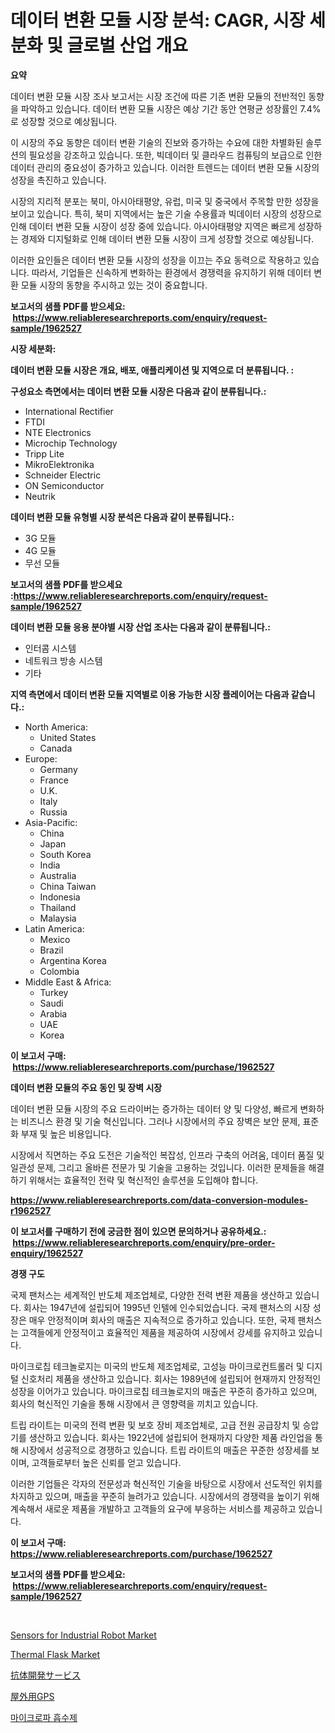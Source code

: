<p><h1>데이터 변환 모듈 시장 분석: CAGR, 시장 세분화 및 글로벌 산업 개요</h1></p><p><strong>요약</strong></p>
<p><p>데이터 변환 모듈 시장 조사 보고서는 시장 조건에 따른 기존 변환 모듈의 전반적인 동향을 파악하고 있습니다. 데이터 변환 모듈 시장은 예상 기간 동안 연평균 성장률인 7.4%로 성장할 것으로 예상됩니다. </p><p>이 시장의 주요 동향은 데이터 변환 기술의 진보와 증가하는 수요에 대한 차별화된 솔루션의 필요성을 강조하고 있습니다. 또한, 빅데이터 및 클라우드 컴퓨팅의 보급으로 인한 데이터 관리의 중요성이 증가하고 있습니다. 이러한 트렌드는 데이터 변환 모듈 시장의 성장을 촉진하고 있습니다.</p><p>시장의 지리적 분포는 북미, 아시아태평양, 유럽, 미국 및 중국에서 주목할 만한 성장을 보이고 있습니다. 특히, 북미 지역에서는 높은 기술 수용률과 빅데이터 시장의 성장으로 인해 데이터 변환 모듈 시장이 성장 중에 있습니다. 아시아태평양 지역은 빠르게 성장하는 경제와 디지털화로 인해 데이터 변환 모듈 시장이 크게 성장할 것으로 예상됩니다.</p><p>이러한 요인들은 데이터 변환 모듈 시장의 성장을 이끄는 주요 동력으로 작용하고 있습니다. 따라서, 기업들은 신속하게 변화하는 환경에서 경쟁력을 유지하기 위해 데이터 변환 모듈 시장의 동향을 주시하고 있는 것이 중요합니다.</p></p>
<p><strong>보고서의 샘플 PDF를 받으세요: &nbsp;<a href="https://www.reliableresearchreports.com/enquiry/request-sample/1962527">https://www.reliableresearchreports.com/enquiry/request-sample/1962527</a></strong></p>
<p><strong>시장 세분화:</strong></p>
<p><strong> 데이터 변환 모듈 시장은 개요, 배포, 애플리케이션 및 지역으로 더 분류됩니다. :</strong></p>
<p><strong>구성요소 측면에서는 데이터 변환 모듈 시장은 다음과 같이 분류됩니다.:</strong></p>
<p><ul><li>International Rectifier</li><li>FTDI</li><li>NTE Electronics</li><li>Microchip Technology</li><li>Tripp Lite</li><li>MikroElektronika</li><li>Schneider Electric</li><li>ON Semiconductor</li><li>Neutrik</li></ul></p>
<p><strong> 데이터 변환 모듈 유형별 시장 분석은 다음과 같이 분류됩니다.:</strong></p>
<p><ul><li>3G 모듈</li><li>4G 모듈</li><li>무선 모듈</li></ul></p>
<p><strong>보고서의 샘플 PDF를 받으세요 :<a href="https://www.reliableresearchreports.com/enquiry/request-sample/1962527">https://www.reliableresearchreports.com/enquiry/request-sample/1962527</a></strong></p>
<p><strong> 데이터 변환 모듈 응용 분야별 시장 산업 조사는 다음과 같이 분류됩니다.:</strong></p>
<p><ul><li>인터콤 시스템</li><li>네트워크 방송 시스템</li><li>기타</li></ul></p>
<p><strong>지역 측면에서 데이터 변환 모듈 지역별로 이용 가능한 시장 플레이어는 다음과 같습니다.:</strong></p>
<p><ul>
    <li>
        North America:
        <ul>
            <li>United States</li>
            <li>Canada</li>
        </ul>
    </li>
    <li>
        Europe:
        <ul>
            <li>Germany</li>
            <li>France</li>
            <li>U.K.</li>
            <li>Italy</li>
            <li>Russia</li>
        </ul>
    </li>
    <li>
        Asia-Pacific:
        <ul>
            <li>China</li>
            <li>Japan</li>
            <li>South Korea</li>
            <li>India</li>
            <li>Australia</li>
            <li>China Taiwan</li>
            <li>Indonesia</li>
            <li>Thailand</li>
            <li>Malaysia</li>
        </ul>
    </li>
    <li>
        Latin America:
        <ul>
            <li>Mexico</li>
            <li>Brazil</li>
            <li>Argentina Korea</li>
            <li>Colombia</li>
        </ul>
    </li>
    <li>
        Middle East & Africa:
        <ul>
            <li>Turkey</li>
            <li>Saudi</li>
            <li>Arabia</li>
            <li>UAE</li>
            <li>Korea</li>
        </ul>
    </li>
    </ul></p>
<p><strong>이 보고서 구매: &nbsp;<a href="https://www.reliableresearchreports.com/purchase/1962527">https://www.reliableresearchreports.com/purchase/1962527</a></strong></p>
<p><strong>데이터 변환 모듈의 주요 동인 및 장벽 시장</strong></p>
<p><p>데이터 변환 모듈 시장의 주요 드라이버는 증가하는 데이터 양 및 다양성, 빠르게 변화하는 비즈니스 환경 및 기술 혁신입니다. 그러나 시장에서의 주요 장벽은 보안 문제, 표준화 부재 및 높은 비용입니다.</p><p>시장에서 직면하는 주요 도전은 기술적인 복잡성, 인프라 구축의 어려움, 데이터 품질 및 일관성 문제, 그리고 올바른 전문가 및 기술을 고용하는 것입니다. 이러한 문제들을 해결하기 위해서는 효율적인 전략 및 혁신적인 솔루션을 도입해야 합니다.</p></p>
<p><strong><a href="https://www.reliableresearchreports.com/data-conversion-modules-r1962527">https://www.reliableresearchreports.com/data-conversion-modules-r1962527</a></strong></p>
<p><strong>이 보고서를 구매하기 전에 궁금한 점이 있으면 문의하거나 공유하세요.: &nbsp;<a href="https://www.reliableresearchreports.com/enquiry/pre-order-enquiry/1962527">https://www.reliableresearchreports.com/enquiry/pre-order-enquiry/1962527</a></strong></p>
<p><strong>경쟁 구도</strong></p>
<p><p>국제 팬처스는 세계적인 반도체 제조업체로, 다양한 전력 변환 제품을 생산하고 있습니다. 회사는 1947년에 설립되어 1995년 인텔에 인수되었습니다. 국제 팬처스의 시장 성장은 매우 안정적이며 회사의 매출은 지속적으로 증가하고 있습니다. 또한, 국제 팬처스는 고객들에게 안정적이고 효율적인 제품을 제공하여 시장에서 강세를 유지하고 있습니다.</p><p>마이크로칩 테크놀로지는 미국의 반도체 제조업체로, 고성능 마이크로컨트롤러 및 디지털 신호처리 제품을 생산하고 있습니다. 회사는 1989년에 설립되어 현재까지 안정적인 성장을 이어가고 있습니다. 마이크로칩 테크놀로지의 매출은 꾸준히 증가하고 있으며, 회사의 혁신적인 기술을 통해 시장에서 큰 영향력을 끼치고 있습니다.</p><p>트립 라이트는 미국의 전력 변환 및 보호 장비 제조업체로, 고급 전원 공급장치 및 승압기를 생산하고 있습니다. 회사는 1922년에 설립되어 현재까지 다양한 제품 라인업을 통해 시장에서 성공적으로 경쟁하고 있습니다. 트립 라이트의 매출은 꾸준한 성장세를 보이며, 고객들로부터 높은 신뢰를 얻고 있습니다.</p><p>이러한 기업들은 각자의 전문성과 혁신적인 기술을 바탕으로 시장에서 선도적인 위치를 차지하고 있으며, 매출을 꾸준히 늘려가고 있습니다. 시장에서의 경쟁력을 높이기 위해 계속해서 새로운 제품을 개발하고 고객들의 요구에 부응하는 서비스를 제공하고 있습니다.</p></p>
<p><strong>이 보고서 구매: &nbsp; <a href="https://www.reliableresearchreports.com/purchase/1962527">https://www.reliableresearchreports.com/purchase/1962527</a></strong></p>
<p><strong>보고서의 샘플 PDF를 받으세요: &nbsp;<a href="https://www.reliableresearchreports.com/enquiry/request-sample/1962527">https://www.reliableresearchreports.com/enquiry/request-sample/1962527</a></strong><strong></strong></p>
<p>&nbsp;</p>
<p><p><a href="https://github.com/arionmp/Market-Research-Report-List-3/blob/main/sensors-for-industrial-robot-market.md">Sensors for Industrial Robot Market</a></p><p><a href="https://issuu.com/reportprime-2/docs/thermal-flask-market-size-2030.pptx">Thermal Flask Market</a></p><p><a href="https://github.com/roulaayoub-saad/Market-Research-Report-List-1/blob/main/768914673127.md">抗体開発サービス</a></p><p><a href="https://github.com/schmahlson/Market-Research-Report-List-1/blob/main/605769573128.md">屋外用GPS</a></p><p><a href="https://github.com/rcabello548/Market-Research-Report-List-1/blob/main/696341177800.md">마이크로파 흡수제</a></p></p>